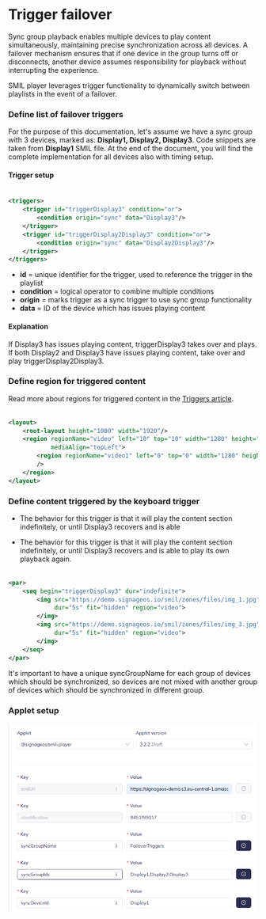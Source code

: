 # Trigger failover

Sync group playback enables multiple devices to play content simultaneously, maintaining precise synchronization across
all devices. A failover mechanism ensures that if one device in the group turns off or disconnects, another device
assumes responsibility for playback without interrupting the experience.

SMIL player leverages trigger functionality to dynamically switch between playlists in the event of a failover.

### Define list of failover triggers

For the purpose of this documentation, let's assume we have a sync group with 3 devices, marked as: **Display1,
Display2,
Display3**. Code snippets are taken from **Display1** SMIL file. At the end of the document, you will find the complete
implementation for all devices also with timing setup.

#### Trigger setup

```xml

<triggers>
    <trigger id="triggerDisplay3" condition="or">
        <condition origin="sync" data="Display3"/>
    </trigger>
    <trigger id="triggerDisplay2Display3" condition="or">
        <condition origin="sync" data="Display2Display3"/>
    </trigger>
</triggers>
```

- **id** = unique identifier for the trigger, used to reference the trigger in the playlist
- **condition** = logical operator to combine multiple conditions
- **origin** = marks trigger as a sync trigger to use sync group functionality
- **data** = ID of the device which has issues playing content

#### Explanation

If Display3 has issues playing content, triggerDisplay3 takes over and plays.
If both Display2 and Display3 have issues playing content, take over and play triggerDisplay2Display3.

### Define region for triggered content

Read more about regions for triggered content in
the [Triggers article](https://docs.signageos.io/hc/en-us/articles/4405241368978).

```xml

<layout>
    <root-layout height="1080" width="1920"/>
    <region regionName="video" left="10" top="10" width="1280" height="720" z-index="1"
            mediaAlign="topLeft">
        <region regionName="video1" left="0" top="0" width="1280" height="720" z-index="1"
        />
    </region>
</layout>
```

### Define content triggered by the keyboard trigger

- The behavior for this trigger is that it will play the content section indefinitely, or until Display3 recovers and is
  able

- The behavior for this trigger is that it will play the content section indefinitely, or until Display3 recovers and is
  able
  to play
  its own playback again.

```xml

<par>
    <seq begin="triggerDisplay3" dur="indefinite">
        <img src="https://demo.signageos.io/smil/zones/files/img_1.jpg"
             dur="5s" fit="hidden" region="video">
        </img>
        <img src="https://demo.signageos.io/smil/zones/files/img_3.jpg"
             dur="5s" fit="hidden" region="video">
        </img>
    </seq>
</par>

```

It's important to have a unique syncGroupName for each group of devices which should be synchronized, so devices are not
mixed with another group of devices which should be synchronized in different group.

### Applet setup

![Applet timing configuration](../extras/applet-timing-configuration-failover.png)
